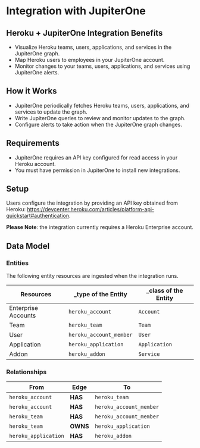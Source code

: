 # Integration with JupiterOne

## Heroku + JupiterOne Integration Benefits

- Visualize Heroku teams, users, applications, and services in the JupiterOne graph.
- Map Heroku users to employees in your JupiterOne account.
- Monitor changes to your teams, users, applications, and services using JupiterOne alerts.

## How it Works

- JupiterOne periodically fetches Heroku teams, users, applications, and services to update the graph.
- Write JupiterOne queries to review and monitor updates to the graph.
- Configure alerts to take action when the JupiterOne graph changes.

## Requirements

- JupiterOne requires an API key configured for read access in your Heroku account. 
- You must have permission in JupiterOne to install new integrations.

## Setup

Users configure the integration by providing an API key obtained from Heroku:
<https://devcenter.heroku.com/articles/platform-api-quickstart#authentication>.

**Please Note**: the integration currently requires a Heroku Enterprise account.

## Data Model

### Entities

The following entity resources are ingested when the integration runs.

| Resources           | \_type of the Entity    | \_class of the Entity |
| ------------------- | ----------------------- | --------------------- |
| Enterprise Accounts | `heroku_account`        | `Account`             |
| Team                | `heroku_team`           | `Team`                |
| User                | `heroku_account_member` | `User`                |
| Application         | `heroku_application`    | `Application`         |
| Addon               | `heroku_addon`          | `Service`             |

### Relationships

| From                 | Edge     | To                      |
| -------------------- | -------- | ----------------------- |
| `heroku_account`     | **HAS**  | `heroku_team`           |
| `heroku_account`     | **HAS**  | `heroku_account_member` |
| `heroku_team`        | **HAS**  | `heroku_account_member` |
| `heroku_team`        | **OWNS** | `heroku_application`    |
| `heroku_application` | **HAS**  | `heroku_addon`          |
